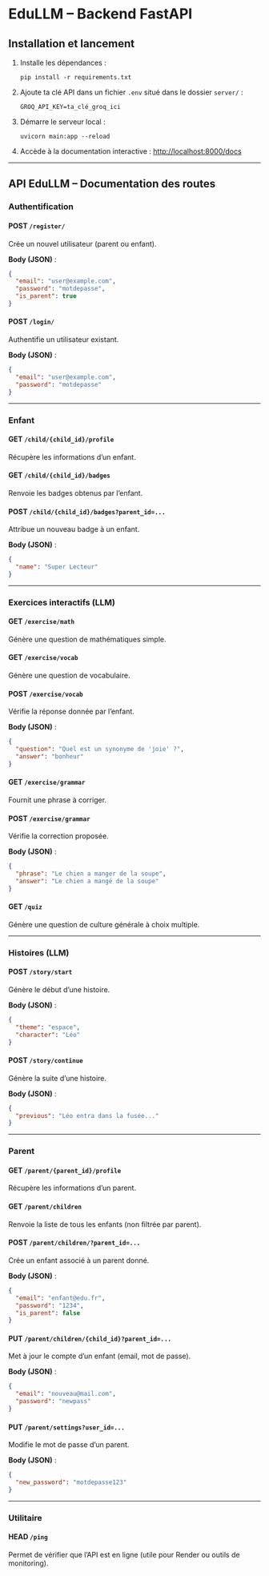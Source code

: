 # EduLLM – Backend FastAPI

## Installation et lancement

1. Installe les dépendances :
   ```
   pip install -r requirements.txt
   ```

2. Ajoute ta clé API dans un fichier `.env` situé dans le dossier `server/` :
   ```
   GROQ_API_KEY=ta_clé_groq_ici
   ```

3. Démarre le serveur local :
   ```
   uvicorn main:app --reload
   ```

4. Accède à la documentation interactive :
   [http://localhost:8000/docs](http://localhost:8000/docs)

---

## API EduLLM – Documentation des routes

### Authentification

#### POST `/register/`
Crée un nouvel utilisateur (parent ou enfant).

**Body (JSON)** :
```json
{
  "email": "user@example.com",
  "password": "motdepasse",
  "is_parent": true
}
```

#### POST `/login/`
Authentifie un utilisateur existant.

**Body (JSON)** :
```json
{
  "email": "user@example.com",
  "password": "motdepasse"
}
```

---

### Enfant

#### GET `/child/{child_id}/profile`
Récupère les informations d’un enfant.

#### GET `/child/{child_id}/badges`
Renvoie les badges obtenus par l’enfant.

#### POST `/child/{child_id}/badges?parent_id=...`
Attribue un nouveau badge à un enfant.

**Body (JSON)** :
```json
{
  "name": "Super Lecteur"
}
```

---

### Exercices interactifs (LLM)

#### GET `/exercise/math`
Génère une question de mathématiques simple.

#### GET `/exercise/vocab`
Génère une question de vocabulaire.

#### POST `/exercise/vocab`
Vérifie la réponse donnée par l’enfant.

**Body (JSON)** :
```json
{
  "question": "Quel est un synonyme de 'joie' ?",
  "answer": "bonheur"
}
```

#### GET `/exercise/grammar`
Fournit une phrase à corriger.

#### POST `/exercise/grammar`
Vérifie la correction proposée.

**Body (JSON)** :
```json
{
  "phrase": "Le chien a manger de la soupe",
  "answer": "Le chien a mangé de la soupe"
}
```

#### GET `/quiz`
Génère une question de culture générale à choix multiple.

---

### Histoires (LLM)

#### POST `/story/start`
Génère le début d’une histoire.

**Body (JSON)** :
```json
{
  "theme": "espace",
  "character": "Léo"
}
```

#### POST `/story/continue`
Génère la suite d’une histoire.

**Body (JSON)** :
```json
{
  "previous": "Léo entra dans la fusée..."
}
```

---

### Parent

#### GET `/parent/{parent_id}/profile`
Récupère les informations d’un parent.

#### GET `/parent/children`
Renvoie la liste de tous les enfants (non filtrée par parent).

#### POST `/parent/children/?parent_id=...`
Crée un enfant associé à un parent donné.

**Body (JSON)** :
```json
{
  "email": "enfant@edu.fr",
  "password": "1234",
  "is_parent": false
}
```

#### PUT `/parent/children/{child_id}?parent_id=...`
Met à jour le compte d’un enfant (email, mot de passe).

**Body (JSON)** :
```json
{
  "email": "nouveau@mail.com",
  "password": "newpass"
}
```

#### PUT `/parent/settings?user_id=...`
Modifie le mot de passe d’un parent.

**Body (JSON)** :
```json
{
  "new_password": "motdepasse123"
}
```

---

### Utilitaire

#### HEAD `/ping`
Permet de vérifier que l’API est en ligne (utile pour Render ou outils de monitoring).
